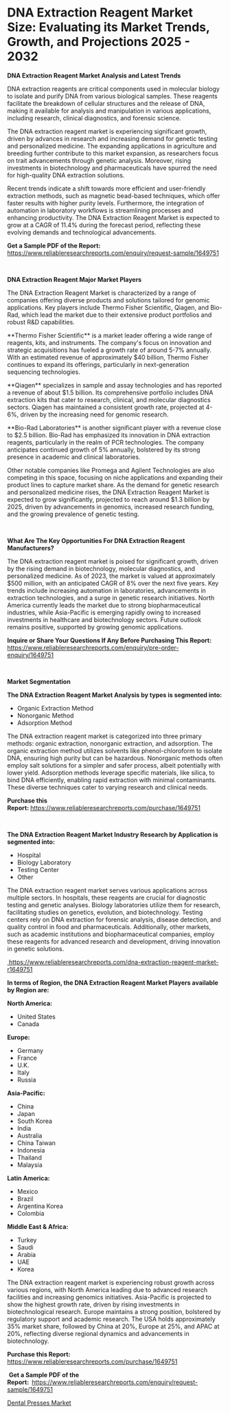 <p><h1>DNA Extraction Reagent Market Size: Evaluating its Market Trends, Growth, and Projections 2025 - 2032</h1></p><p><strong>DNA Extraction Reagent Market Analysis and Latest Trends</strong></p>
<p><p>DNA extraction reagents are critical components used in molecular biology to isolate and purify DNA from various biological samples. These reagents facilitate the breakdown of cellular structures and the release of DNA, making it available for analysis and manipulation in various applications, including research, clinical diagnostics, and forensic science. </p><p>The DNA extraction reagent market is experiencing significant growth, driven by advances in research and increasing demand for genetic testing and personalized medicine. The expanding applications in agriculture and breeding further contribute to this market expansion, as researchers focus on trait advancements through genetic analysis. Moreover, rising investments in biotechnology and pharmaceuticals have spurred the need for high-quality DNA extraction solutions.</p><p>Recent trends indicate a shift towards more efficient and user-friendly extraction methods, such as magnetic bead-based techniques, which offer faster results with higher purity levels. Furthermore, the integration of automation in laboratory workflows is streamlining processes and enhancing productivity. The DNA Extraction Reagent Market is expected to grow at a CAGR of 11.4% during the forecast period, reflecting these evolving demands and technological advancements.</p></p>
<p><strong>Get a Sample PDF of the Report:&nbsp;</strong> <a href="https://www.reliableresearchreports.com/enquiry/request-sample/1649751?utm_campaign=2477&utm_medium=2&utm_source=Github&utm_content=ia&utm_term=03032025&utm_id=dna-extraction-reagent">https://www.reliableresearchreports.com/enquiry/request-sample/1649751</a></p>
<p>&nbsp;</p>
<p><strong>DNA Extraction Reagent Major Market Players</strong></p>
<p><p>The DNA Extraction Reagent Market is characterized by a range of companies offering diverse products and solutions tailored for genomic applications. Key players include Thermo Fisher Scientific, Qiagen, and Bio-Rad, which lead the market due to their extensive product portfolios and robust R&D capabilities.</p><p>**Thermo Fisher Scientific** is a market leader offering a wide range of reagents, kits, and instruments. The company's focus on innovation and strategic acquisitions has fueled a growth rate of around 5-7% annually. With an estimated revenue of approximately $40 billion, Thermo Fisher continues to expand its offerings, particularly in next-generation sequencing technologies.</p><p>**Qiagen** specializes in sample and assay technologies and has reported a revenue of about $1.5 billion. Its comprehensive portfolio includes DNA extraction kits that cater to research, clinical, and molecular diagnostics sectors. Qiagen has maintained a consistent growth rate, projected at 4-6%, driven by the increasing need for genomic research.</p><p>**Bio-Rad Laboratories** is another significant player with a revenue close to $2.5 billion. Bio-Rad has emphasized its innovation in DNA extraction reagents, particularly in the realm of PCR technologies. The company anticipates continued growth of 5% annually, bolstered by its strong presence in academic and clinical laboratories.</p><p>Other notable companies like Promega and Agilent Technologies are also competing in this space, focusing on niche applications and expanding their product lines to capture market share. As the demand for genetic research and personalized medicine rises, the DNA Extraction Reagent Market is expected to grow significantly, projected to reach around $1.3 billion by 2025, driven by advancements in genomics, increased research funding, and the growing prevalence of genetic testing.</p></p>
<p>&nbsp;</p>
<p><strong>What Are The Key Opportunities For DNA Extraction Reagent Manufacturers?</strong></p>
<p><p>The DNA extraction reagent market is poised for significant growth, driven by the rising demand in biotechnology, molecular diagnostics, and personalized medicine. As of 2023, the market is valued at approximately $500 million, with an anticipated CAGR of 8% over the next five years. Key trends include increasing automation in laboratories, advancements in extraction technologies, and a surge in genetic research initiatives. North America currently leads the market due to strong biopharmaceutical industries, while Asia-Pacific is emerging rapidly owing to increased investments in healthcare and biotechnology sectors. Future outlook remains positive, supported by growing genomic applications.</p></p>
<p><strong>Inquire or Share Your Questions If Any Before Purchasing This Report:</strong> <a href="https://www.reliableresearchreports.com/enquiry/pre-order-enquiry/1649751?utm_campaign=2477&utm_medium=2&utm_source=Github&utm_content=ia&utm_term=03032025&utm_id=dna-extraction-reagent">https://www.reliableresearchreports.com/enquiry/pre-order-enquiry/1649751</a></p>
<p>&nbsp;</p>
<p><strong>Market Segmentation</strong></p>
<p><strong>The DNA Extraction Reagent Market Analysis by types is segmented into:</strong></p>
<p><ul><li>Organic Extraction Method</li><li>Nonorganic Method</li><li>Adsorption Method</li></ul></p>
<p><p>The DNA extraction reagent market is categorized into three primary methods: organic extraction, nonorganic extraction, and adsorption. The organic extraction method utilizes solvents like phenol-chloroform to isolate DNA, ensuring high purity but can be hazardous. Nonorganic methods often employ salt solutions for a simpler and safer process, albeit potentially with lower yield. Adsorption methods leverage specific materials, like silica, to bind DNA efficiently, enabling rapid extraction with minimal contaminants. These diverse techniques cater to varying research and clinical needs.</p></p>
<p><strong>Purchase this Report:&nbsp;</strong><a href="https://www.reliableresearchreports.com/purchase/1649751?utm_campaign=2477&utm_medium=2&utm_source=Github&utm_content=ia&utm_term=03032025&utm_id=dna-extraction-reagent">https://www.reliableresearchreports.com/purchase/1649751</a></p>
<p>&nbsp;</p>
<p><strong>The DNA Extraction Reagent Market Industry Research by Application is segmented into:</strong></p>
<p><ul><li>Hospital</li><li>Biology Laboratory</li><li>Testing Center</li><li>Other</li></ul></p>
<p><p>The DNA extraction reagent market serves various applications across multiple sectors. In hospitals, these reagents are crucial for diagnostic testing and genetic analyses. Biology laboratories utilize them for research, facilitating studies on genetics, evolution, and biotechnology. Testing centers rely on DNA extraction for forensic analysis, disease detection, and quality control in food and pharmaceuticals. Additionally, other markets, such as academic institutions and biopharmaceutical companies, employ these reagents for advanced research and development, driving innovation in genetic solutions.</p></p>
<p><a href="https://www.reliableresearchreports.com/dna-extraction-reagent-market-r1649751?utm_campaign=2477&utm_medium=2&utm_source=Github&utm_content=ia&utm_term=03032025&utm_id=dna-extraction-reagent">&nbsp;https://www.reliableresearchreports.com/dna-extraction-reagent-market-r1649751</a></p>
<p><strong>In terms of Region, the DNA Extraction Reagent Market Players available by Region are:</strong></p>
<p>
    <p> <strong> North America: </strong>
        <ul>
            <li>United States</li>
            <li>Canada</li>
        </ul>
        </p> 
    <p> <strong> Europe: </strong>
        <ul>
            <li>Germany</li>
            <li>France</li>
            <li>U.K.</li>
            <li>Italy</li>
            <li>Russia</li>
        </ul>
        </p> 
    <p> <strong> Asia-Pacific: </strong>
        <ul>
            <li>China</li>
            <li>Japan</li>
            <li>South Korea</li>
            <li>India</li>
            <li>Australia</li>
            <li>China Taiwan</li>
            <li>Indonesia</li>
            <li>Thailand</li>
            <li>Malaysia</li>
        </ul>
        </p> 
    <p> <strong> Latin America: </strong>
        <ul>
            <li>Mexico</li>
            <li>Brazil</li>
            <li>Argentina Korea</li>
            <li>Colombia</li>
        </ul>
        </p> 
    <p> <strong> Middle East & Africa: </strong>
        <ul>
            <li>Turkey</li>
            <li>Saudi</li>
            <li>Arabia</li>
            <li>UAE</li>
            <li>Korea</li>
        </ul>
    </p>
    </p>
<p><p>The DNA extraction reagent market is experiencing robust growth across various regions, with North America leading due to advanced research facilities and increasing genomics initiatives. Asia-Pacific is projected to show the highest growth rate, driven by rising investments in biotechnological research. Europe maintains a strong position, bolstered by regulatory support and academic research. The USA holds approximately 35% market share, followed by China at 20%, Europe at 25%, and APAC at 20%, reflecting diverse regional dynamics and advancements in biotechnology.</p></p>
<p><strong>Purchase this Report: </strong><a href="https://www.reliableresearchreports.com/purchase/1649751?utm_campaign=2477&utm_medium=2&utm_source=Github&utm_content=ia&utm_term=03032025&utm_id=dna-extraction-reagent">https://www.reliableresearchreports.com/purchase/1649751</a></p>
<p>&nbsp;<strong>Get a Sample PDF of the Report:&nbsp;&nbsp;</strong><a href="https://www.reliableresearchreports.com/enquiry/request-sample/1649751?utm_campaign=2477&utm_medium=2&utm_source=Github&utm_content=ia&utm_term=03032025&utm_id=dna-extraction-reagent">https://www.reliableresearchreports.com/enquiry/request-sample/1649751</a></p>
<p><strong></strong></p>
<p><p><a href="https://github.com/filinjaic7/Market-Research-Report-List-1/blob/main/dental-presses-market.md?utm_campaign=2477&utm_medium=2&utm_source=Github&utm_content=ia&utm_term=03032025&utm_id=dna-extraction-reagent">Dental Presses Market</a></p></p>